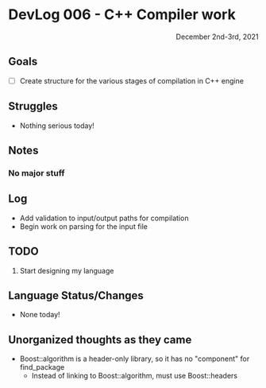 # DevLog 006 - C++ Compiler work
<div align="right">
December 2nd-3rd, 2021

<!-- Sign on: 3pm\
Sign off: XXpm/am -->
</div>

## Goals
- [ ] Create structure for the various stages of compilation in C++ engine

## Struggles
- Nothing serious today!

## Notes
### No major stuff

## Log
- Add validation to input/output paths for compilation
- Begin work on parsing for the input file

## TODO
1. Start designing my language

## Language Status/Changes
- None today!

## Unorganized thoughts as they came
- Boost::algorithm is a header-only library, so it has no "component" for find_package
  - Instead of linking to Boost::algorithm, must use Boost::headers